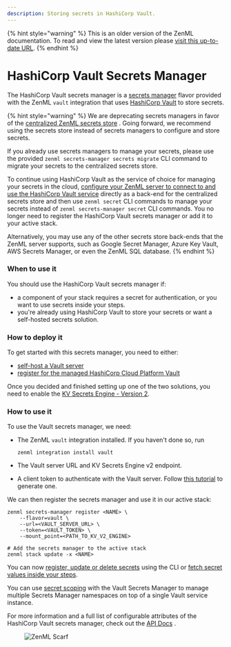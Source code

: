 ```yaml
---
description: Storing secrets in HashiCorp Vault.
---
```


{% hint style="warning" %}
This is an older version of the ZenML documentation. To read and view the latest version please [visit this up-to-date URL](https://docs.zenml.io).
{% endhint %}


# HashiCorp Vault Secrets Manager

The HashiCorp Vault secrets manager is a [secrets manager](./) flavor provided with the ZenML `vault` integration that uses [HashiCorp Vault](https://www.vaultproject.io/) to store secrets.

{% hint style="warning" %}
We are deprecating secrets managers in favor of the [centralized ZenML secrets store](../../../user-guide/advanced-guide/secret-management/) . Going forward, we recommend using the secrets store instead of secrets managers to configure and store secrets.

If you already use secrets managers to manage your secrets, please use the provided `zenml secrets-manager secrets migrate` CLI command to migrate your secrets to the centralized secrets store.

To continue using HashiCorp Vault as the service of choice for managing your secrets in the cloud, [configure your ZenML server to connect to and use the HashiCorp Vault service](../../../deploying-zenml/zenml-self-hosted/) directly as a back-end for the centralized secrets store and then use `zenml secret` CLI commands to manage your secrets instead of `zenml secrets-manager secret` CLI commands. You no longer need to register the HashiCorp Vault secrets manager or add it to your active stack.

Alternatively, you may use any of the other secrets store back-ends that the ZenML server supports, such as Google Secret Manager, Azure Key Vault, AWS Secrets Manager, or even the ZenML SQL database.
{% endhint %}

### When to use it

You should use the HashiCorp Vault secrets manager if:

* a component of your stack requires a secret for authentication, or you want to use secrets inside your steps.
* you're already using HashiCorp Vault to store your secrets or want a self-hosted secrets solution.

### How to deploy it

To get started with this secrets manager, you need to either:

* [self-host a Vault server](https://www.vaultproject.io/docs/install)
* [register for the managed HashiCorp Cloud Platform Vault](https://cloud.hashicorp.com/docs/vault)

Once you decided and finished setting up one of the two solutions, you need to enable the [KV Secrets Engine - Version 2](https://www.vaultproject.io/docs/secrets/kv/kv-v2).

### How to use it

To use the Vault secrets manager, we need:

*   The ZenML `vault` integration installed. If you haven't done so, run

    ```shell
    zenml integration install vault
    ```
* The Vault server URL and KV Secrets Engine v2 endpoint.
* A client token to authenticate with the Vault server. Follow [this tutorial](https://learn.hashicorp.com/tutorials/vault/tokens?in=vault/tokens) to generate one.

We can then register the secrets manager and use it in our active stack:

```shell
zenml secrets-manager register <NAME> \
    --flavor=vault \
    --url=<VAULT_SERVER_URL> \
    --token=<VAULT_TOKEN> \
    --mount_point=<PATH_TO_KV_V2_ENGINE>

# Add the secrets manager to the active stack
zenml stack update -x <NAME>
```

You can now [register, update or delete secrets](./#in-the-cli) using the CLI or [fetch secret values inside your steps](./#in-a-zenml-step).

You can use [secret scoping](./#secret-scopes) with the Vault Secrets Manager to manage multiple Secrets Manager namespaces on top of a single Vault service instance.

For more information and a full list of configurable attributes of the HashiCorp Vault secrets manager, check out the [API Docs](https://sdkdocs.zenml.io/latest/integration\_code\_docs/integrations-vault/#zenml.integrations.vault.secrets\_manager.vault\_secrets\_manager.VaultSecretsManager) .

<figure><img src="https://static.scarf.sh/a.png?x-pxid=f0b4f458-0a54-4fcd-aa95-d5ee424815bc" alt="ZenML Scarf"><figcaption></figcaption></figure>
